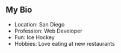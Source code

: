 ## My Bio
- Location: San Diego
- Profession: Web Developer
- Fun: Ice Hockey
- Hobbies: Love eating at new restaurants
